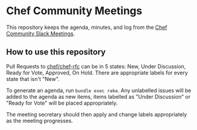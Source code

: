 # Chef Community Meetings

This repository keeps the agenda, minutes, and log from the [Chef Community Slack Meetings](https://github.com/opscode/chef-rfc/blob/master/rfc001-slack-meetings.md).

## How to use this repository

Pull Requests to [chef/chef-rfc](https://github.com/chef/chef-rfc) can
be in 5 states: New, Under Discussion, Ready for Vote, Approved, On Hold. There are appropriate labels for every state that isn't "New".

To generate an agenda, run `bundle exec rake`. Any unlabelled issues
will be added to the agenda as new items, items labelled as "Under
Discussion" or "Ready for Vote" will be placed appropriately. 

The meeting secretary should then apply and change labels appropriately
as the meeting progresses.
